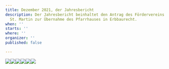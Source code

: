 ```yaml
---
title: Dezember 2021, der Jahresbericht
description: Der Jahresbericht beinhaltet den Antrag des Fördervereins an die Kirchengemeinde
  St. Martin zur Übernahme des Pfarrhauses in Erbbaurecht.
when: ''
starts: ''
where: ''
organizer: ''
published: false

---
```

![](/images/forderverein-jahresbericht-2021-s-1-kopie.jpg)![](/images/forderverein-jahresbericht-2021-s-2-kopie.jpg)![](/images/forderverein-jahresbericht-s-3-kopie.jpg)![](/images/forderverein-erwerb-eines-erbaurechtes-anfrage-an-den-verwaltundsrat-oktober-2021-kopie.jpg)![](/images/forderverein-anfrage-an-den-verwaltungsrat-s-2.jpg)![](/images/forderverein-antrag-an-den-verwaltungsrat-s-3-kopie.jpg)